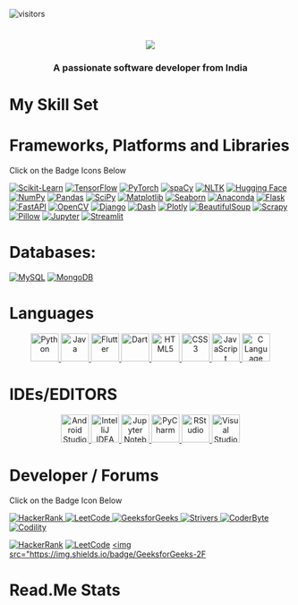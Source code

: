 ![visitors](https://visitor-badge.laobi.icu/badge?page_id=page.id)

<h1 align="center">
    <img src="https://readme-typing-svg.herokuapp.com/?font=Righteous&size=35&center=true&vCenter=true&width=500&height=70&duration=4000&lines=Hi+There!+👋;+I'm+Safwan+Nasir !;" />
</h1>

<h3 align="center">A passionate software developer from India</h3>
</div>
    
<!---
safwannasir49/safwannasir49 is a ✨ special ✨ repository because its `README.md` (this file) appears on your GitHub profile.
You can click the Preview link to take a look at your changes.
--->
# My Skill Set

# Frameworks, Platforms and Libraries
Click on the Badge Icons Below



<a href="https://scikit-learn.org/" target="_blank" rel="noopener noreferrer nofollow"><img src="https://skillicons.dev/icons?i=scikit-learn" alt="Scikit-Learn" /></a>
<a href="https://www.tensorflow.org/" target="_blank" rel="noopener noreferrer nofollow"><img src="https://skillicons.dev/icons?i=tensorflow" alt="TensorFlow" /></a>
<a href="https://pytorch.org/" target="_blank" rel="noopener noreferrer nofollow"><img src="https://skillicons.dev/icons?i=pytorch" alt="PyTorch" /></a>
<a href="https://spacy.io/" target="_blank" rel="noopener noreferrer nofollow"><img src="https://skillicons.dev/icons?i=spacy" alt="spaCy" /></a>
<a href="https://www.nltk.org/" target="_blank" rel="noopener noreferrer nofollow"><img src="https://skillicons.dev/icons?i=nltk" alt="NLTK" /></a>
<a href="https://huggingface.co/" target="_blank" rel="noopener noreferrer nofollow"><img src="https://skillicons.dev/icons?i=huggingface" alt="Hugging Face" /></a>
<a href="https://numpy.org/" target="_blank" rel="noopener noreferrer nofollow"><img src="https://skillicons.dev/icons?i=numpy" alt="NumPy" /></a>
<a href="https://pandas.pydata.org/" target="_blank" rel="noopener noreferrer nofollow"><img src="https://skillicons.dev/icons?i=pandas" alt="Pandas" /></a>
<a href="https://www.scipy.org/" target="_blank" rel="noopener noreferrer nofollow"><img src="https://skillicons.dev/icons?i=scipy" alt="SciPy" /></a>
<a href="https://matplotlib.org/" target="_blank" rel="noopener noreferrer nofollow"><img src="https://skillicons.dev/icons?i=matplotlib" alt="Matplotlib" /></a>
<a href="https://seaborn.pydata.org/" target="_blank" rel="noopener noreferrer nofollow"><img src="https://skillicons.dev/icons?i=seaborn" alt="Seaborn" /></a>
<a href="https://www.anaconda.com/" target="_blank" rel="noopener noreferrer nofollow"><img src="https://skillicons.dev/icons?i=anaconda" alt="Anaconda" /></a>
<a href="https://flask.palletsprojects.com/" target="_blank" rel="noopener noreferrer nofollow"><img src="https://skillicons.dev/icons?i=flask" alt="Flask" /></a>
<a href="https://fastapi.tiangolo.com/" target="_blank" rel="noopener noreferrer nofollow"><img src="https://skillicons.dev/icons?i=fastapi" alt="FastAPI" /></a>
<a href="https://opencv.org/" target="_blank" rel="noopener noreferrer nofollow"><img src="https://skillicons.dev/icons?i=opencv" alt="OpenCV" /></a>
<a href="https://www.djangoproject.com/" target="_blank" rel="noopener noreferrer nofollow"><img src="https://skillicons.dev/icons?i=django" alt="Django" /></a>
<a href="https://plotly.com/dash/" target="_blank" rel="noopener noreferrer nofollow"><img src="https://skillicons.dev/icons?i=dash" alt="Dash" /></a>
<a href="https://plotly.com/" target="_blank" rel="noopener noreferrer nofollow"><img src="https://skillicons.dev/icons?i=plotly" alt="Plotly" /></a>
<a href="https://www.crummy.com/software/BeautifulSoup/" target="_blank" rel="noopener noreferrer nofollow"><img src="https://skillicons.dev/icons?i=beautifulsoup" alt="BeautifulSoup" /></a>
<a href="https://scrapy.org/" target="_blank" rel="noopener noreferrer nofollow"><img src="https://skillicons.dev/icons?i=scrapy" alt="Scrapy" /></a>
<a href="https://python-pillow.org/" target="_blank" rel="noopener noreferrer nofollow"><img src="https://skillicons.dev/icons?i=pillow" alt="Pillow" /></a>
<a href="https://jupyter.org/" target="_blank" rel="noopener noreferrer nofollow"><img src="https://skillicons.dev/icons?i=jupyter" alt="Jupyter" /></a>
<a href="https://streamlit.io/" target="_blank" rel="noopener noreferrer nofollow"><img src="https://skillicons.dev/icons?i=streamlit" alt="Streamlit" /></a>



# Databases:


<a href="https://www.mysql.com/" target="_blank" rel="noopener noreferrer nofollow"><img src="https://skillicons.dev/icons?i=mysql" alt="MySQL" /></a>
<a href="https://www.mongodb.com/" target="_blank" rel="noopener noreferrer nofollow"><img src="https://skillicons.dev/icons?i=mongodb" alt="MongoDB" /></a>

# Languages

<div align="center">
    <a href="https://www.python.org/" target="_blank" rel="noopener noreferrer nofollow">
        <img src="https://skillicons.dev/icons?i=python" alt="Python" style="width: 50px; height: 50px;"/>
    </a>
    <a href="https://www.java.com/" target="_blank" rel="noopener noreferrer nofollow">
        <img src="https://skillicons.dev/icons?i=java" alt="Java" style="width: 50px; height: 50px;"/>
    </a>
    <a href="https://flutter.dev/" target="_blank" rel="noopener noreferrer nofollow">
        <img src="https://skillicons.dev/icons?i=flutter" alt="Flutter" style="width: 50px; height: 50px;"/>
    </a>
    <a href="https://dart.dev/" target="_blank" rel="noopener noreferrer nofollow">
        <img src="https://skillicons.dev/icons?i=dart" alt="Dart" style="width: 50px; height: 50px;"/>
    </a>
    <a href="https://developer.mozilla.org/en-US/docs/Web/HTML" target="_blank" rel="noopener noreferrer nofollow">
        <img src="https://skillicons.dev/icons?i=html" alt="HTML5" style="width: 50px; height: 50px;"/>
    </a>
    <a href="https://developer.mozilla.org/en-US/docs/Web/CSS" target="_blank" rel="noopener noreferrer nofollow">
        <img src="https://skillicons.dev/icons?i=css" alt="CSS3" style="width: 50px; height: 50px;"/>
    </a>
    <a href="https://developer.mozilla.org/en-US/docs/Web/JavaScript" target="_blank" rel="noopener noreferrer nofollow">
        <img src="https://skillicons.dev/icons?i=javascript" alt="JavaScript" style="width: 50px; height: 50px;"/>
    </a>
    <a href="https://www.cprogramming.com/" target="_blank" rel="noopener noreferrer nofollow">
        <img src="https://skillicons.dev/icons?i=c" alt="C Language" style="width: 50px; height: 50px;"/>
    </a>
</div>


# IDEs/EDITORS

<div align="center">
    <a href="https://developer.android.com/studio" target="_blank" rel="noopener noreferrer nofollow">
        <img src="https://skillicons.dev/icons?i=androidstudio" alt="Android Studio" style="width: 50px; height: 50px;"/>
    </a>
    <a href="https://www.jetbrains.com/idea/" target="_blank" rel="noopener noreferrer nofollow">
        <img src="https://skillicons.dev/icons?i=idea" alt="IntelliJ IDEA" style="width: 50px; height: 50px;"/>
    </a>
    <a href="https://jupyter.org/" target="_blank" rel="noopener noreferrer nofollow">
        <img src="https://cdn.icon-icons.com/icons2/2667/PNG/512/jupyter_app_icon_161280.png" alt="Jupyter Notebook" style="width: 50px; height: 50px;"/>
    </a>
    <a href="https://www.jetbrains.com/pycharm/" target="_blank" rel="noopener noreferrer nofollow">
        <img src="https://skillicons.dev/icons?i=pycharm" alt="PyCharm" style="width: 50px; height: 50px;"/>
    </a>
    <a href="https://posit.co/download/rstudio-desktop/" target="_blank" rel="noopener noreferrer nofollow">
        <img src="https://skillicons.dev/icons?i=rstudio" alt="RStudio" style="width: 50px; height: 50px;"/>
    </a>
    <a href="https://code.visualstudio.com/" target="_blank" rel="noopener noreferrer nofollow">
        <img src="https://skillicons.dev/icons?i=vscode" alt="Visual Studio Code" style="width: 50px; height: 50px;"/>
    </a>
</div>


# Developer / Forums

Click on the Badge Icon Below

<a target="_blank" rel="noopener noreferrer nofollow" href="https://www.hackerrank.com/profile/safwannasir49">
    <img src="https://img.shields.io/badge/HackerRank-2EC866?style=for-the-badge&logo=hackerrank&logoColor=white" alt="HackerRank" />
</a>

<a target="_blank" rel="noopener noreferrer nofollow" href="https://leetcode.com/">
    <img src="https://img.shields.io/badge/LeetCode-FFA116?style=for-the-badge&logo=leetcode&logoColor=black" alt="LeetCode" />
</a>
<a target="_blank" rel="noopener noreferrer nofollow" href="https://www.geeksforgeeks.org/user/safwannasir49/?utm_source=geeksforgeeks&utm_medium=my_profile&utm_campaign=auth_user">
    <img src="https://img.shields.io/badge/GeeksforGeeks-0F9D58?style=for-the-badge&logo=geeksforgeeks&logoColor=white" alt="GeeksforGeeks" />
</a>
<a target="_blank" rel="noopener noreferrer nofollow" href="https://takeuforward.org/">
    <img src="https://img.shields.io/badge/Strivers-FF0000?style=for-the-badge&logo=strivers&logoColor=white" alt="Strivers" />
</a>
<a target="_blank" rel="noopener noreferrer nofollow" href="https://coderbyte.com/profile/safwannasir49">
    <img src="https://img.shields.io/badge/CoderByte-ADD8E6?style=for-the-badge&logo=coderbyte&logoColor=white" alt="CoderByte" />
</a>
<a target="_blank" rel="noopener noreferrer nofollow" href="https://app.codility.com/programmers/">
    <img src="https://img.shields.io/badge/Codility-black?style=for-the-badge" alt="Codility" />
</a>

<a href="https://www.hackerrank.com/" target="_blank" rel="noopener noreferrer nofollow"><img src="https://img.shields.io/badge/HackerRank-00EA64?style=for-the-badge&logo=hackerrank&logoColor=white" alt="HackerRank" /></a>
<a href="https://leetcode.com/" target="_blank" rel="noopener noreferrer nofollow"><img src="https://img.shields.io/badge/LeetCode-FFA116?style=for-the-badge&logo=leetcode&logoColor=white" alt="LeetCode" /></a>
<a href="https://www.geeksforgeeks.org/" target="_blank" rel="noopener noreferrer nofollow"><img src="https://img.shields.io/badge/GeeksforGeeks-2F


# Read.Me Stats











